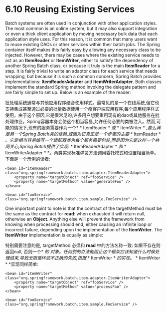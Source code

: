 # 6.10 Reusing Existing Services #

Batch systems are often used in conjunction with other application styles. The most common is an online system, but it may also support integration or even a thick client application by moving necessary bulk data that each application style uses. For this reason, it is common that many users want to reuse existing DAOs or other services within their batch jobs. The Spring container itself makes this fairly easy by allowing any necessary class to be injected. However, there may be cases where the existing service needs to act as an **ItemReader** or **ItemWriter**, either to satisfy the dependency of another Spring Batch class, or because it truly is the main **ItemReader** for a step. It is fairly trivial to write an adaptor class for each service that needs wrapping, but because it is such a common concern, Spring Batch provides implementations: **ItemReaderAdapter** and **ItemWriterAdapter**. Both classes implement the standard Spring method invoking the delegate pattern and are fairly simple to set up. Below is an example of the reader:

批处理系统通常与其他应用程序结合使用样式。最常见的是一个在线系统,但它也支持集成甚至通过必要的批量数据使用一个瘦客户端应用程序,每个应用程序样式使用。由于这个原因,它是很常见的,许多用户想要重用现有的dao或其他服务在批处理作业。Spring容器本身会使这个相当容易,允许任何必要的类被注入。然而,可能的情况下,现有的服务需要作为一个* * ItemReader * *或* * ItemWriter * *,要么满足另一个Spring Batch类的依赖,或因为它真正是一个步骤的主要* * ItemReader * *。它是相当容易编写一个适配器类为每个服务需要包装,而是因为它是这样一个共同关心,Spring Batch提供了实现:* * ItemReaderAdapter * *和* * ItemWriterAdapter * *。两类实现标准弹簧方法调用委托模式和设置相当简单。下面是一个示例的读者:


	<bean id="itemReader" class="org.springframework.batch.item.adapter.ItemReaderAdapter">
	    <property name="targetObject" ref="fooService" />
	    <property name="targetMethod" value="generateFoo" />
	</bean>
	
	<bean id="fooService" class="org.springframework.batch.item.sample.FooService" />


One important point to note is that the contract of the targetMethod must be the same as the contract for **read**: when exhausted it will return null, otherwise an **Object**. Anything else will prevent the framework from knowing when processing should end, either causing an infinite loop or incorrect failure, depending upon the implementation of the **ItemWriter**. The **ItemWriter** implementation is equally as simple:

特别需要注意的是, targetMethod 必须和 **read** 中的方法名称一致: 如果不存在则返回null, 否则一个* *的* *对象。任何别的办法能阻止这个框架应该知道什么时候处理结束,导致无限循环或不正确的失败,根据* * ItemWriter * *的实现。* * ItemWriter * *实现同样简单:


	<bean id="itemWriter" class="org.springframework.batch.item.adapter.ItemWriterAdapter">
	    <property name="targetObject" ref="fooService" />
	    <property name="targetMethod" value="processFoo" />
	</bean>
	
	<bean id="fooService" class="org.springframework.batch.item.sample.FooService" />
